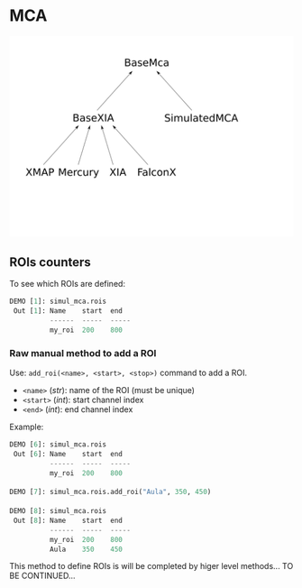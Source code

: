 
# MCA


![MCA classes](img/mca_classes_path.svg)


## ROIs counters

To see which ROIs are defined:

```python
DEMO [1]: simul_mca.rois
 Out [1]: Name    start  end
          ------  -----  -----
          my_roi  200    800
```

### Raw manual method to add a ROI

Use: `add_roi(<name>, <start>, <stop>)` command to add a ROI.

 * `<name>` (*str*): name of the ROI (must be unique)
 * `<start>` (*int*): start channel index
 * `<end>` (*int*): end channel index

Example:
```python
DEMO [6]: simul_mca.rois
 Out [6]: Name    start  end
          ------  -----  -----
          my_roi  200    800

DEMO [7]: simul_mca.rois.add_roi("Aula", 350, 450)

DEMO [8]: simul_mca.rois
 Out [8]: Name    start  end
          ------  -----  -----
          my_roi  200    800
          Aula    350    450

```

This method to define ROIs is will be completed by higer level methods... TO BE
CONTINUED...

